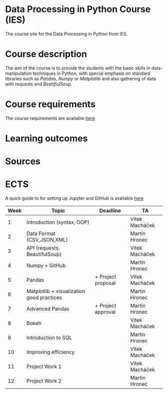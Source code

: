 # Data Processing in Python Course (IES)
The course site for the Data Processing in Python from IES.

# Course description
The aim of the course is to provide the students with the basic skills in data-manipulation techniques in Python, with special emphasis on standard libraries such as *Pandas*, *Numpy* or *Matplotlib* and also gathering of data with *requests* and *BeatifiulSoup*.

# Course requirements
The course requirements are available [here](/requirements.md)

# Learning outcomes


# Sources


# ECTS



A quick guide to for setting up Jupyter and GitHub is available [here](/quick-intro.md)


| Week | Topic           | Deadline | TA |
|------|-----------------|----------|----|
| 1    | Introduction (syntax, OOP)| | Vítek Macháček |
| 2    | Data Format (CSV,JSON,XML)   |  | Martin Hronec  |
| 3    | API (requests, BeautifulSoup) | | Vítek Macháček|
| 4    | Numpy  + GitHub | | Martin Hronec|
| 5    | Pandas          | + Project proposal | Vítek Macháček |
| 6    | Matplotlib + visualization good practices |        |  Martin Hronec|
| 7    | Advanced Pandas  | + Project approval | Martin Hronec  |
| 8    | Bokeh | | Vítek Macháček |
| 9    | Introduction to SQL |     | Martin Hronec |
| 10   | Improving efficiency |     | Vítek Macháček|
| 11   | Project Work 1|  |  Vítek Macháček|
| 12   | Project Work 2 |  | Martin Hronec |
